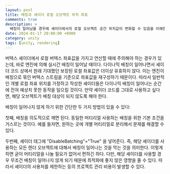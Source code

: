 ```yaml
---
layout: post
title: 배칭과 셰이더 로컬 오브젝트 위치 좌표
comments: true  
description: >
  배칭이 일어났을 경우에 셰이더에서의 로컬 오브젝트 공간 위치값이 변화할 수 있음을 이해한다.
date: 2024-01-17 20:00:00 +0900
category: unity
tags: [unity, rendering]
---
```


버텍스 셰이더에서 로컬 버텍스 좌표값을 가지고 연산할 때에 주의해야 하는 경우가 있는데, 바로 엔진에 의해 실시간 배칭이 일어날 때이다. 다이나믹 배칭이 일어나면서 셰이더 코드 상에서 원래 기대했던 보장된 로컬 좌표값은 더이상 유효하지 않다. 이는 엔진이 배칭으로 묶인 버텍스 스트림을 기준으로 좌표값을 재구성하기 때문이다. 따라서 일반적인 개별 로컬 좌표 위치를 가정하고 작성한 셰이더들은 다이나믹 배칭이 일어나는 순간에 전혀 예상치 못한 동작을 일으킬 것이다. 만약 셰이더 코드를 그대로 사용하고 싶다면, 해당 오브젝트가 배칭 대상이 되지 않도록 해야 한다.

배칭이 일어나지 않게 하기 위한 간단한 두 가지 방법이 있을 수 있다:

 첫째, 배칭을 의도적으로 깨면 된다. 동일한 머티리얼 사용하는 배칭을 위한 기본 조건을 거스르는 것이다. 예를 들자면, 원하는 곳에 개별 머티리얼로 분리해서 문제를 해결할 수 있다.

 두번째, 셰이더 태그에 "DisableBatching"="True" 을 넣어준다. 즉, 해당 셰이더를 사용하는 모든 렌더 오브젝트에 대해서 배칭이 일어나는 것을 막는 것을 의미한다. 이렇게 하면 굳이 머티리얼을 나눌 필요가 없어서 편하긴 하다. 다만, 해당 셰이더를 사용할 경우 무조건 배칭이 일어나지 않게 되기 때문에 최적화에 좋지 않은 영향을 줄 수 있다. 따라서 셰이더의 사용처를 제한하는 등의 프로젝트 관리 비용이 발생할 수 있다.


